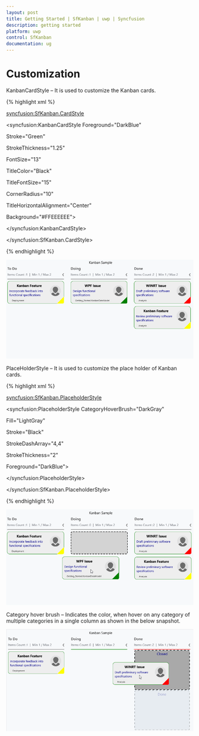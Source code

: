 ```yaml
---
layout: post
title: Getting Started | SfKanban | uwp | Syncfusion
description: getting started
platform: uwp
control: SfKanban
documentation: ug
---
```

# Customization

KanbanCardStyle – It is used to customize the Kanban cards.

{% highlight xml %}

<syncfusion:SfKanban.CardStyle>

<syncfusion:KanbanCardStyle Foreground="DarkBlue"

Stroke="Green"

StrokeThickness="1.25"

FontSize="13"

TitleColor="Black"

TitleFontSize="15"

CornerRadius="10"

TitleHorizontalAlignment="Center"

Background="#FFEEEEEE">

</syncfusion:KanbanCardStyle>

</syncfusion:SfKanban.CardStyle>

{% endhighlight %}

![](SfKanban_images/SfKanban_img12.png)


PlaceHolderStyle – It is used to customize the place holder of Kanban cards.

{% highlight xml %}

<syncfusion:SfKanban.PlaceholderStyle>

<syncfusion:PlaceholderStyle CategoryHoverBrush="DarkGray" 

Fill="LightGray"

Stroke="Black" 

StrokeDashArray="4,4"

StrokeThickness="2"

Foreground="DarkBlue">

</syncfusion:PlaceholderStyle>

</syncfusion:SfKanban.PlaceholderStyle>

{% endhighlight %}

![](SfKanban_images/SfKanban_img13.png)


Category hover brush – Indicates the color, when hover on any category of multiple categories in a single column as shown in the below snapshot.

![](SfKanban_images/SfKanban_img14.png)